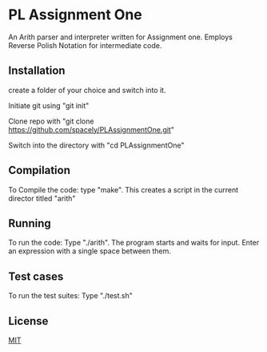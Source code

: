 # PL Assignment One

An Arith parser and interpreter written for Assignment one. Employs Reverse Polish Notation for intermediate code.

## Installation

create a folder of your choice and switch into it.

Initiate git using "git init"

Clone repo with "git clone https://github.com/spacely/PLAssignmentOne.git"

Switch into the directory with "cd PLAssignmentOne"

## Compilation

To Compile the code: type "make". This creates a script in the current director titled "arith"

## Running

To run the code: Type "./arith". The program starts and waits for input. Enter an expression with a single space between them.

## Test cases

To run the test suites: Type "./test.sh"


## License
[MIT](https://choosealicense.com/licenses/mit/)
